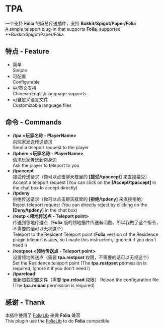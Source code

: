 # TPA
一个支持 **Folia** 的简易传送插件，支持 **Bukkit/Spigot/Paper/Folia**  
A simple teleport plug-in that supports **Folia**, supported **Bukkit/Spigot/Paper/Folia  

## 特点 - Feature
- 简单  
Simple
- 可配置  
Configurable
- 中/英文支持  
Chinese/English language supports
- 可自定义语言文件  
Customizable language files

## 命令 - Commands
- **/tpa <玩家名称 - PlayerName>**  
向玩家发送传送请求  
Send a teleport request to the player
- **/tphere <玩家名称 - PlayerName>**  
请求玩家传送到你身边  
Ask the player to teleport to you
- **/tpaccept**  
接受传送请求（你可以点击聊天框里的 **[接受/tpaccept]** 来直接接受）  
Accept a teleport request (You can click on the **[Accept/tpaccept]** in the chat box to accept directly)
- **/tpdeny**  
拒绝传送请求（你可以点击聊天框里的 **[拒绝/tpdeny]** 来直接拒绝）  
Reject teleport request (You can directly reject by clicking on the **[Deny/tpdeny]** in the chat box)
- **/restp <领地传送点 - Teleport point>**  
传送到领地传送点（**Folia** 版的领地插件传送有问题，所以我做了这个指令，不需要的话可以无视这个）  
Teleport to the Resident Teleport point (**Folia** version of the Residence plugin teleport issues, so I made this instruction, Ignore it if you don't need i)
- **/restpset <领地传送点 - Teleport point>**  
设置领地传送点（需要 **tpa.restpset** 权限，不需要的话可以无视这个）  
Set the Residence teleport point (The **tpa.restpset** permission is required, Ignore it if you don't need i)
- **/tpareload**  
重新加载配置文件（需要 **tpa.reload** 权限）
Reload the configuration file (The **tpa.reload** permission is required)

## 感谢 - Thank
本插件使用了 [FoliaLib](https://github.com/handyplus/FoliaLib) 来做 **Folia** 兼容  
This plugin use the [FoliaLib](https://github.com/handyplus/FoliaLib) to do **Folia** compatible
